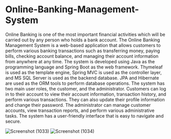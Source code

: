 # Online-Banking-Management-System

Online Banking is one of the most important financial activities which will be carried out by any person who holds a bank account. The Online Banking Management System is a web-based application that allows customers to perform various banking transactions such as transferring money, paying bills, checking account balance, and managing their account information from anywhere at any time. The system is developed using Java as the programming language and Spring Boot as the web framework. Thymeleaf is used as the template engine, Spring MVC is used as the controller layer, and MS SQL Server is used as the backend database. JPA and Hibernate are used as the ORM tools to perform database operations. 
The system has two main user roles, the customer, and the administrator. Customers can log in to their account to view their account information, transaction history, and perform various transactions. They can also update their profile information and change their password. The administrator can manage customer accounts, view transaction reports, and perform various administrative tasks. The system has a user-friendly interface that is easy to navigate and secure.




![Screenshot (1033)](https://github.com/priyaskr13/Online-Banking-Management-System/assets/111446466/857271a5-c23a-4e03-bf97-0b341efb6df6)
![Screenshot (1034)](https://github.com/priyaskr13/Online-Banking-Management-System/assets/111446466/4a56e8f0-292e-4b37-98e0-c1e6a4c8a783)
